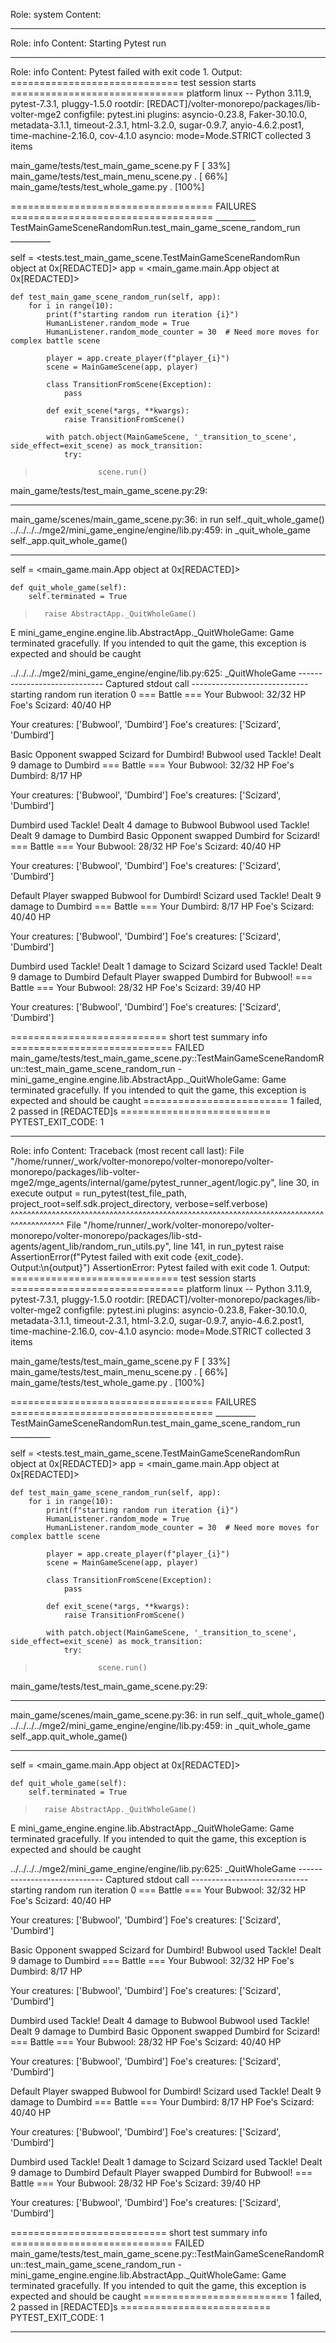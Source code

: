 Role: system
Content: 
__________________
Role: info
Content: Starting Pytest run
__________________
Role: info
Content: Pytest failed with exit code 1. Output:
============================= test session starts ==============================
platform linux -- Python 3.11.9, pytest-7.3.1, pluggy-1.5.0
rootdir: [REDACT]/volter-monorepo/packages/lib-volter-mge2
configfile: pytest.ini
plugins: asyncio-0.23.8, Faker-30.10.0, metadata-3.1.1, timeout-2.3.1, html-3.2.0, sugar-0.9.7, anyio-4.6.2.post1, time-machine-2.16.0, cov-4.1.0
asyncio: mode=Mode.STRICT
collected 3 items

main_game/tests/test_main_game_scene.py F                                [ 33%]
main_game/tests/test_main_menu_scene.py .                                [ 66%]
main_game/tests/test_whole_game.py .                                     [100%]

=================================== FAILURES ===================================
__________ TestMainGameSceneRandomRun.test_main_game_scene_random_run __________

self = <tests.test_main_game_scene.TestMainGameSceneRandomRun object at 0x[REDACTED]>
app = <main_game.main.App object at 0x[REDACTED]>

    def test_main_game_scene_random_run(self, app):
        for i in range(10):
            print(f"starting random run iteration {i}")
            HumanListener.random_mode = True
            HumanListener.random_mode_counter = 30  # Need more moves for complex battle scene
    
            player = app.create_player(f"player_{i}")
            scene = MainGameScene(app, player)
    
            class TransitionFromScene(Exception):
                pass
    
            def exit_scene(*args, **kwargs):
                raise TransitionFromScene()
    
            with patch.object(MainGameScene, '_transition_to_scene', side_effect=exit_scene) as mock_transition:
                try:
>                   scene.run()

main_game/tests/test_main_game_scene.py:29: 
_ _ _ _ _ _ _ _ _ _ _ _ _ _ _ _ _ _ _ _ _ _ _ _ _ _ _ _ _ _ _ _ _ _ _ _ _ _ _ _ 
main_game/scenes/main_game_scene.py:36: in run
    self._quit_whole_game()
../../../../mge2/mini_game_engine/engine/lib.py:459: in _quit_whole_game
    self._app.quit_whole_game()
_ _ _ _ _ _ _ _ _ _ _ _ _ _ _ _ _ _ _ _ _ _ _ _ _ _ _ _ _ _ _ _ _ _ _ _ _ _ _ _ 

self = <main_game.main.App object at 0x[REDACTED]>

    def quit_whole_game(self):
        self.terminated = True
>       raise AbstractApp._QuitWholeGame()
E       mini_game_engine.engine.lib.AbstractApp._QuitWholeGame: Game terminated gracefully. If you intended to quit the game, this exception is expected and should be caught

../../../../mge2/mini_game_engine/engine/lib.py:625: _QuitWholeGame
----------------------------- Captured stdout call -----------------------------
starting random run iteration 0
=== Battle ===
Your Bubwool: 32/32 HP
Foe's Scizard: 40/40 HP

Your creatures: ['Bubwool', 'Dumbird']
Foe's creatures: ['Scizard', 'Dumbird']

Basic Opponent swapped Scizard for Dumbird!
Bubwool used Tackle! Dealt 9 damage to Dumbird
=== Battle ===
Your Bubwool: 32/32 HP
Foe's Dumbird: 8/17 HP

Your creatures: ['Bubwool', 'Dumbird']
Foe's creatures: ['Scizard', 'Dumbird']

Dumbird used Tackle! Dealt 4 damage to Bubwool
Bubwool used Tackle! Dealt 9 damage to Dumbird
Basic Opponent swapped Dumbird for Scizard!
=== Battle ===
Your Bubwool: 28/32 HP
Foe's Scizard: 40/40 HP

Your creatures: ['Bubwool', 'Dumbird']
Foe's creatures: ['Scizard', 'Dumbird']

Default Player swapped Bubwool for Dumbird!
Scizard used Tackle! Dealt 9 damage to Dumbird
=== Battle ===
Your Dumbird: 8/17 HP
Foe's Scizard: 40/40 HP

Your creatures: ['Bubwool', 'Dumbird']
Foe's creatures: ['Scizard', 'Dumbird']

Dumbird used Tackle! Dealt 1 damage to Scizard
Scizard used Tackle! Dealt 9 damage to Dumbird
Default Player swapped Dumbird for Bubwool!
=== Battle ===
Your Bubwool: 28/32 HP
Foe's Scizard: 39/40 HP

Your creatures: ['Bubwool', 'Dumbird']
Foe's creatures: ['Scizard', 'Dumbird']

=========================== short test summary info ============================
FAILED main_game/tests/test_main_game_scene.py::TestMainGameSceneRandomRun::test_main_game_scene_random_run - mini_game_engine.engine.lib.AbstractApp._QuitWholeGame: Game terminated gracefully. If you intended to quit the game, this exception is expected and should be caught
========================= 1 failed, 2 passed in [REDACTED]s ==========================
PYTEST_EXIT_CODE: 1

__________________
Role: info
Content: Traceback (most recent call last):
  File "/home/runner/_work/volter-monorepo/volter-monorepo/volter-monorepo/packages/lib-volter-mge2/mge_agents/internal/game/pytest_runner_agent/logic.py", line 30, in execute
    output = run_pytest(test_file_path, project_root=self.sdk.project_directory, verbose=self.verbose)
             ^^^^^^^^^^^^^^^^^^^^^^^^^^^^^^^^^^^^^^^^^^^^^^^^^^^^^^^^^^^^^^^^^^^^^^^^^^^^^^^^^^^^^^^^^
  File "/home/runner/_work/volter-monorepo/volter-monorepo/volter-monorepo/packages/lib-std-agents/agent_lib/random_run_utils.py", line 141, in run_pytest
    raise AssertionError(f"Pytest failed with exit code {exit_code}. Output:\n{output}")
AssertionError: Pytest failed with exit code 1. Output:
============================= test session starts ==============================
platform linux -- Python 3.11.9, pytest-7.3.1, pluggy-1.5.0
rootdir: [REDACT]/volter-monorepo/packages/lib-volter-mge2
configfile: pytest.ini
plugins: asyncio-0.23.8, Faker-30.10.0, metadata-3.1.1, timeout-2.3.1, html-3.2.0, sugar-0.9.7, anyio-4.6.2.post1, time-machine-2.16.0, cov-4.1.0
asyncio: mode=Mode.STRICT
collected 3 items

main_game/tests/test_main_game_scene.py F                                [ 33%]
main_game/tests/test_main_menu_scene.py .                                [ 66%]
main_game/tests/test_whole_game.py .                                     [100%]

=================================== FAILURES ===================================
__________ TestMainGameSceneRandomRun.test_main_game_scene_random_run __________

self = <tests.test_main_game_scene.TestMainGameSceneRandomRun object at 0x[REDACTED]>
app = <main_game.main.App object at 0x[REDACTED]>

    def test_main_game_scene_random_run(self, app):
        for i in range(10):
            print(f"starting random run iteration {i}")
            HumanListener.random_mode = True
            HumanListener.random_mode_counter = 30  # Need more moves for complex battle scene
    
            player = app.create_player(f"player_{i}")
            scene = MainGameScene(app, player)
    
            class TransitionFromScene(Exception):
                pass
    
            def exit_scene(*args, **kwargs):
                raise TransitionFromScene()
    
            with patch.object(MainGameScene, '_transition_to_scene', side_effect=exit_scene) as mock_transition:
                try:
>                   scene.run()

main_game/tests/test_main_game_scene.py:29: 
_ _ _ _ _ _ _ _ _ _ _ _ _ _ _ _ _ _ _ _ _ _ _ _ _ _ _ _ _ _ _ _ _ _ _ _ _ _ _ _ 
main_game/scenes/main_game_scene.py:36: in run
    self._quit_whole_game()
../../../../mge2/mini_game_engine/engine/lib.py:459: in _quit_whole_game
    self._app.quit_whole_game()
_ _ _ _ _ _ _ _ _ _ _ _ _ _ _ _ _ _ _ _ _ _ _ _ _ _ _ _ _ _ _ _ _ _ _ _ _ _ _ _ 

self = <main_game.main.App object at 0x[REDACTED]>

    def quit_whole_game(self):
        self.terminated = True
>       raise AbstractApp._QuitWholeGame()
E       mini_game_engine.engine.lib.AbstractApp._QuitWholeGame: Game terminated gracefully. If you intended to quit the game, this exception is expected and should be caught

../../../../mge2/mini_game_engine/engine/lib.py:625: _QuitWholeGame
----------------------------- Captured stdout call -----------------------------
starting random run iteration 0
=== Battle ===
Your Bubwool: 32/32 HP
Foe's Scizard: 40/40 HP

Your creatures: ['Bubwool', 'Dumbird']
Foe's creatures: ['Scizard', 'Dumbird']

Basic Opponent swapped Scizard for Dumbird!
Bubwool used Tackle! Dealt 9 damage to Dumbird
=== Battle ===
Your Bubwool: 32/32 HP
Foe's Dumbird: 8/17 HP

Your creatures: ['Bubwool', 'Dumbird']
Foe's creatures: ['Scizard', 'Dumbird']

Dumbird used Tackle! Dealt 4 damage to Bubwool
Bubwool used Tackle! Dealt 9 damage to Dumbird
Basic Opponent swapped Dumbird for Scizard!
=== Battle ===
Your Bubwool: 28/32 HP
Foe's Scizard: 40/40 HP

Your creatures: ['Bubwool', 'Dumbird']
Foe's creatures: ['Scizard', 'Dumbird']

Default Player swapped Bubwool for Dumbird!
Scizard used Tackle! Dealt 9 damage to Dumbird
=== Battle ===
Your Dumbird: 8/17 HP
Foe's Scizard: 40/40 HP

Your creatures: ['Bubwool', 'Dumbird']
Foe's creatures: ['Scizard', 'Dumbird']

Dumbird used Tackle! Dealt 1 damage to Scizard
Scizard used Tackle! Dealt 9 damage to Dumbird
Default Player swapped Dumbird for Bubwool!
=== Battle ===
Your Bubwool: 28/32 HP
Foe's Scizard: 39/40 HP

Your creatures: ['Bubwool', 'Dumbird']
Foe's creatures: ['Scizard', 'Dumbird']

=========================== short test summary info ============================
FAILED main_game/tests/test_main_game_scene.py::TestMainGameSceneRandomRun::test_main_game_scene_random_run - mini_game_engine.engine.lib.AbstractApp._QuitWholeGame: Game terminated gracefully. If you intended to quit the game, this exception is expected and should be caught
========================= 1 failed, 2 passed in [REDACTED]s ==========================
PYTEST_EXIT_CODE: 1


__________________
